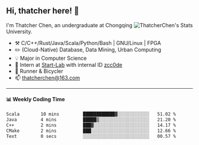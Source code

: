 ## Hi, thatcher here! :wave:

<img align="right" src="https://github-readme-stats.vercel.app/api?username=thatcherchen&title_color=333&text_color=777" alt="ThatcherChen's Stats" >

I'm Thatcher Chen, an undergraduate at Chongqing University.

- :hammer_and_pick:  C/C++/Rust/Java/Scala/Python/Bash | GNU/Linux | FPGA
- :pencil2:  (Cloud-Native) Database, Data Mining, Urban Computing
- :bulb:   Major in Computer Science
- :telescope:  Intern at [Start-Lab](https://github.com/Spatio-Temporal-Lab) with internal ID [zcc0de](https://github.com/zcc0de)
- :seedling:  Runner & Bicycler
- :mailbox: thatcherchen@163.com

---

#### :bar_chart: Weekly Coding Time

<!--START_SECTION:waka-->

```txt
Scala        10 mins         ████████████▓░░░░░░░░░░░░   51.02 %
Java         4 mins          █████▒░░░░░░░░░░░░░░░░░░░   21.20 %
C++          2 mins          ███▓░░░░░░░░░░░░░░░░░░░░░   14.17 %
CMake        2 mins          ███░░░░░░░░░░░░░░░░░░░░░░   12.66 %
Text         0 secs          ░░░░░░░░░░░░░░░░░░░░░░░░░   00.57 %
```

<!--END_SECTION:waka-->

